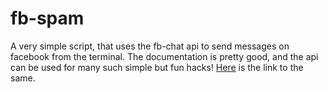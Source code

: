 # fb-spam
A very simple script, that uses the fb-chat api to send messages on facebook from the terminal. The documentation is pretty good, and the api can be used for many such simple but fun hacks! [Here](https://pypi.python.org/pypi/fbchat) is the link to the same.
